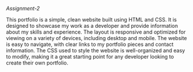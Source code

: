 *Assignment-2*

This portfolio is a simple, clean website built using HTML and CSS. It is designed to showcase my work as a developer and provide information about my skills and experience. The layout is responsive and optimized for viewing on a variety of devices, including desktop and mobile. The website is easy to navigate, with clear links to my portfolio pieces and contact information. The CSS used to style the website is well-organized and easy to modify, making it a great starting point for any developer looking to create their own portfolio.
